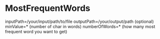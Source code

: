 # MostFrequentWords
inputPath=/your/input/path/to/file
outputPath=/your/output/path  (optional)
minValue=*  (number of char in words)
numberOfWords=* (how many most frequent word you want to get)
